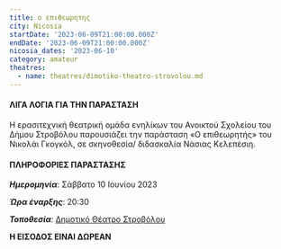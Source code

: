 ```yaml
---
title: ο επιθεωρητης
city: Nicosia
startDate: '2023-06-09T21:00:00.000Z'
endDate: '2023-06-09T21:00:00.000Z'
nicosia_dates: '2023-06-10'
category: amateur
theatres:
  - name: theatres/dimotiko-theatro-strovolou.md
---
```


#### ΛΙΓΑ ΛΟΓΙΑ ΓΙΑ ΤΗΝ ΠΑΡΑΣΤΑΣΗ

Η ερασιτεχνική θεατρική ομάδα ενηλίκων του Ανοικτού Σχολείου του Δήμου Στροβόλου παρουσιάζει την
παράσταση «Ο επιθεωρητής» του Νικολάι Γκογκόλ, σε σκηνοθεσία/ διδασκαλία Νάσιας Κελεπέσιη.

#### ΠΛΗΡΟΦΟΡΙΕΣ ΠΑΡΑΣΤΑΣΗΣ

***Ημερομηνία***: Σάββατο 10 Ιουνίου 2023

***Ώρα έναρξης***: 20:30

***Τοποθεσία***: [Δημοτικό Θέατρο Στροβόλου](?#map "")

**Η ΕΙΣΟΔΟΣ ΕΙΝΑΙ ΔΩΡΕΑΝ**
